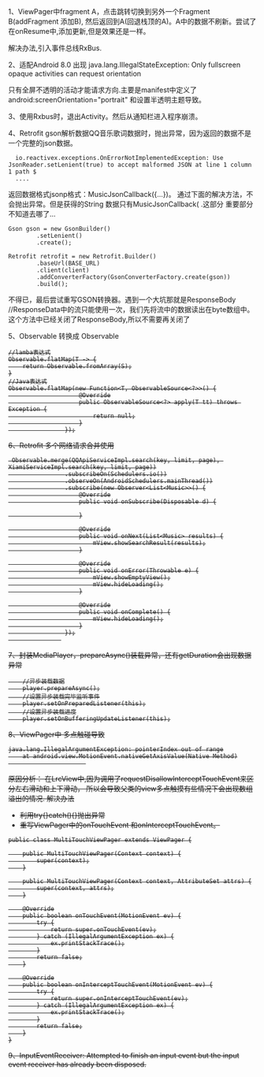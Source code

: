 1、ViewPager中fragment A，点击跳转切换到另外一个Fragment B(addFragment 添加B),
然后返回到A(回退栈顶的A)。A中的数据不刷新。尝试了在onResume中,添加更新,但是效果还是一样。

解决办法,引入事件总线RxBus.

2、适配Android 8.0 出现
java.lang.IllegalStateException: Only fullscreen opaque activities can request orientation

只有全屏不透明的活动才能请求方向.主要是manifest中定义了android:screenOrientation="portrait" 和设置半透明主题导致。
            
3、使用Rxbus时，退出Activity。然后从通知栏进入程序崩溃。

4、Retrofit gson解析数据QQ音乐歌词数据时，抛出异常，因为返回的数据不是一个完整的json数据。
```
  io.reactivex.exceptions.OnErrorNotImplementedException: Use JsonReader.setLenient(true) to accept malformed JSON at line 1 column 1 path $
  ....
```
返回数据格式jsonp格式：MusicJsonCallback({...})。
通过下面的解决方法，不会抛出异常。但是获得的String 数据只有MusicJsonCallback( .这部分
重要部分不知道去哪了...
```
Gson gson = new GsonBuilder()
        .setLenient()
        .create();

Retrofit retrofit = new Retrofit.Builder()
        .baseUrl(BASE_URL)
        .client(client)
        .addConverterFactory(GsonConverterFactory.create(gson))
        .build();
```

不得已，最后尝试重写GSON转换器。遇到一个大坑那就是ResponseBody //ResponseData中的流只能使用一次，我们先将流中的数据读出在byte数组中。这个方法中已经关闭了ResponseBody,所以不需要再关闭了  

5、Observable<T> 转换成 Observable<S> 
```
//lamba表达式
Observable.flatMap(T -> {
    return Observable.fromArray(S);
}
//Java表达式
Observable.flatMap(new Function<T, ObservableSource<?>>() {
                    @Override
                    public ObservableSource<?> apply(T tt) throws Exception {
                        return null;
                    }
                });
```

6、Retrofit 多个网络请求合并使用
```
 Observable.merge(QQApiServiceImpl.search(key, limit, page), XiamiServiceImpl.search(key, limit, page))
                .subscribeOn(Schedulers.io())
                .observeOn(AndroidSchedulers.mainThread())
                .subscribe(new Observer<List<Music>>() {
                    @Override
                    public void onSubscribe(Disposable d) {

                    }

                    @Override
                    public void onNext(List<Music> results) {
                        mView.showSearchResult(results);
                    }

                    @Override
                    public void onError(Throwable e) {
                        mView.showEmptyView();
                        mView.hideLoading();
                    }

                    @Override
                    public void onComplete() {
                        mView.hideLoading();
                    }
                });
               
```
7、封装MediaPlayer，prepareAsync()装载异常，还有getDuration会出现数据异常
```
    //异步装载数据
    player.prepareAsync();
    //设置异步装载完毕监听事件
    player.setOnPreparedListener(this);
    //设置异步装载进度
    player.setOnBufferingUpdateListener(this);
```
8、ViewPager中 多点触碰导致
```
java.lang.IllegalArgumentException: pointerIndex out of range
    at android.view.MotionEvent.nativeGetAxisValue(Native Method)
                      
```
原因分析：
在LrcView中,因为调用了requestDisallowInterceptTouchEvent来区分左右滑动和上下滑动，
所以会导致父类的view多点触摸有些情况下会出现数组溢出的情况.
解决办法
- 利用try{}catch(){}抛出异常
- 重写ViewPager中的onTouchEvent 和onInterceptTouchEvent。
```
public class MultiTouchViewPager extends ViewPager {

    public MultiTouchViewPager(Context context) {
        super(context);
    }

    public MultiTouchViewPager(Context context, AttributeSet attrs) {
        super(context, attrs);
    }

    @Override
    public boolean onTouchEvent(MotionEvent ev) {
        try {
            return super.onTouchEvent(ev);
        } catch (IllegalArgumentException ex) {
            ex.printStackTrace();
        }
        return false;
    }

    @Override
    public boolean onInterceptTouchEvent(MotionEvent ev) {
        try {
            return super.onInterceptTouchEvent(ev);
        } catch (IllegalArgumentException ex) {
            ex.printStackTrace();
        }
        return false;
    }
}
```

9、InputEventReceiver: Attempted to finish an input event but the input event receiver has already been disposed.


